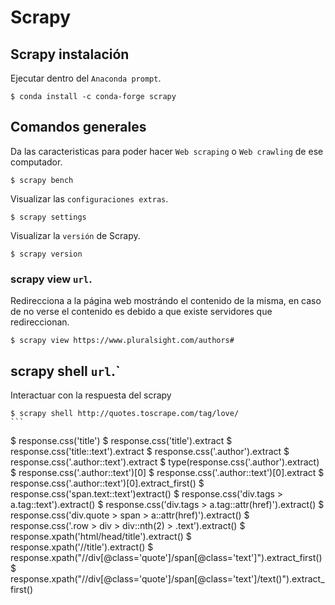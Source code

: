 # Scrapy
## Scrapy instalación

Ejecutar dentro del `Anaconda prompt`.

```
$ conda install -c conda-forge scrapy
```

## Comandos generales
Da las caracteristicas para poder hacer `Web scraping` o `Web crawling` de ese computador.
```
$ scrapy bench
```
Visualizar las `configuraciones extras`.
```
$ scrapy settings
```
Visualizar la `versión` de Scrapy.
```
$ scrapy version
```

### scrapy view `url`.

Redirecciona a la página web mostrándo el contenido de la misma, en caso de no verse el contenido es debido
a que existe servidores que redireccionan.
```
$ scrapy view https://www.pluralsight.com/authors#
```

## scrapy shell `url`.`
Interactuar con la respuesta del scrapy

````
$ scrapy shell http://quotes.toscrape.com/tag/love/
```

````
$ response.css('title')
$ response.css('title').extract
$ response.css('title::text').extract
$ response.css('.author').extract
$ response.css('.author::text').extract
$ type(response.css('.author').extract)
$ response.css('.author::text')[0]
$ response.css('.author::text')[0].extract
$ response.css('.author::text')[0].extract_first()
$ response.css('span.text::text')extract()
$ response.css('div.tags > a.tag::text').extract()
$ response.css('div.tags > a.tag::attr(href)').extract()
$ response.css('div.quote > span > a::attr(href)').extract()
$ response.css('.row > div > div::nth(2) > .text').extract()
$ response.xpath('html/head/title').extract()
$ response.xpath('//title').extract()
$ response.xpath("//div[@class='quote']/span[@class='text']").extract_first()
$ response.xpath("//div[@class='quote']/span[@class='text']/text()").extract_first()

```